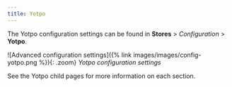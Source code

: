 ```yaml
---
title: Yotpo
---
```


The Yotpo configuration settings can be found in **Stores** > _Configuration_ > **Yotpo**.

![Advanced configuration settings]({% link images/images/config-yotpo.png %}){: .zoom}
_Yotpo configuration settings_

See the Yotpo child pages for more information on each section.

